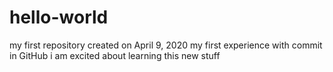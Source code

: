 # hello-world
my first repository created on April 9, 2020
my first experience with commit in GitHub
i am excited about learning this new stuff
